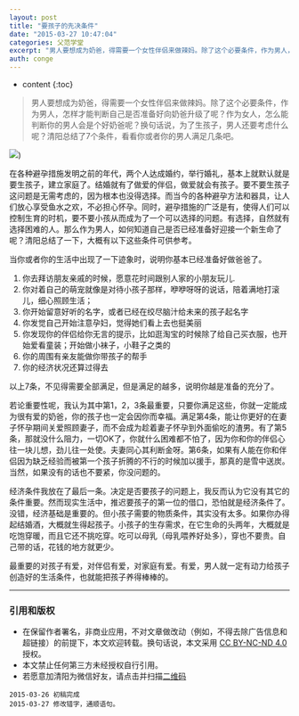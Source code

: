 ```yaml
---
layout: post
title: "要孩子的先决条件"
date: "2015-03-27 10:47:04"
categories: 父范学堂
excerpt: "男人要想成为奶爸，得需要一个女性伴侣来做辣妈。除了这个必要条件，作为男人，怎样才能判断自己是否准备好向奶爸升级了呢？作为女人，怎么能判断你的男人..."
auth: conge
---
```

* content
{:toc}

> 男人要想成为奶爸，得需要一个女性伴侣来做辣妈。除了这个必要条件，作为男人，怎样才能判断自己是否准备好向奶爸升级了呢？作为女人，怎么能判断你的男人会是个好奶爸呢？换句话说，为了生孩子，男人还要考虑什么呢？清阳总结了7个条件，看看你或者你的男人满足几条吧。


![](/assets/images/父范学堂/118382-8b1a6d45a252b053.jpg))


在各种避孕措施发明之前的年代，两个人达成婚约，举行婚礼，基本上就默认就是要生孩子，建立家庭了。结婚就有了做爱的伴侣，做爱就会有孩子。要不要生孩子这问题是无需考虑的，因为根本也没得选择。而当今的各种避孕方法和器具，让人们放心享受鱼水之欢，不必担心怀孕。同时，避孕措施的广泛是有，使得人们可以控制生育的时机，要不要小孩从而成为了一个可以选择的问题。有选择，自然就有选择困难的人。那么作为男人，如何知道自己是否已经准备好迎接一个新生命了呢？清阳总结了一下，大概有以下这些条件可供参考。

当你或者你的生活中出现了一下迹象时，说明你基本已经准备好做爸爸了。

1. 你去拜访朋友亲戚的时候，愿意花时间跟别人家的小朋友玩儿.
2. 你对着自己的萌宠就像是对待小孩子那样，咿咿呀呀的说话，陪着满地打滚儿，细心照顾生活；
3. 你开始留意好听的名字，或者已经在绞尽脑汁给未来的孩子起名字
4. 你发觉自己开始注意孕妇，觉得她们看上去也挺美丽
5. 你发现你的伴侣给你无言的提示，比如逛淘宝的时候除了给自己买衣服，也开始爱看童装；开始做小袜子，小鞋子之类的
6. 你的周围有亲友能做你带孩子的帮手
7. 你的经济状况还算过得去

以上7条，不见得需要全部满足，但是满足的越多，说明你越是准备的充分了。

若论重要性呢，我认为其中第1，2，3条最重要，只要你满足这些，你就一定能成为很有爱的奶爸，你的孩子也一定会因你而幸福。满足第4条，能让你更好的在妻子怀孕期间关爱照顾妻子，而不会成为趁着妻子怀孕到外面偷吃的渣男。有了第5条，那就没什么阻力，一切OK了，你就什么困难都不怕了，因为你和你的伴侣心往一块儿想，劲儿往一处使。夫妻同心其利断金呀。第6条，如果有人能在你和伴侣因为缺乏经验而被第一个孩子折腾的不行的时候加以援手，那真的是雪中送炭。当然，如果没有的话也不要紧，你没问题的。

经济条件我放在了最后一条。决定是否要孩子的问题上，我反而认为它没有其它的条件重要。然而现实生活中，推迟要孩子的第一位的借口，恐怕就是经济条件了。没错，经济基础是重要的。但小孩子需要的物质条件，其实没有太多。如果你办得起结婚酒，大概就生得起孩子。小孩子的生存需求，在它生命的头两年，大概就是吃饱穿暖，而且它还不挑吃穿。吃可以母乳（母乳喂养好处多），穿也不要贵。自己带的话，花钱的地方就更少。

最重要的对孩子有爱，对伴侣有爱，对家庭有爱。有爱，男人就一定有动力给孩子创造好的生活条件，也就能把孩子养得棒棒的。

------------

### 引用和版权

* 在保留作者署名，非商业应用，不对文章做改动（例如，不得去除广告信息和超链接）的前提下，本文欢迎转载。换句话说，本文采用 [CC BY-NC-ND 4.0](http://creativecommons.org/licenses/by-nc-nd/4.0/deed.zh_TW)授权。
* 本文禁止任何第三方未经授权自行引用。
* 若愿意加清阳为微信好友，请点击并扫描[二维码](http://upload.jianshu.io/users/qrcodes/118382/mmqrcode1426875251612.png)

```
2015-03-26 初稿完成
2015-03-27 修改错字，通顺语句。
```
